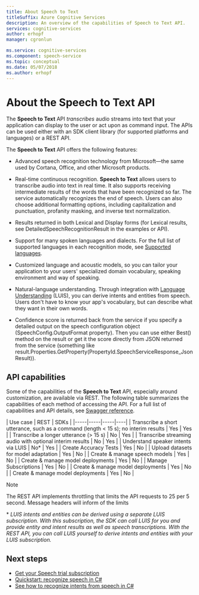 ```yaml
---
title: About Speech to Text
titleSuffix: Azure Cognitive Services
description: An overview of the capabilities of Speech to Text API.
services: cognitive-services
author: erhopf
manager: cgronlun

ms.service: cognitive-services
ms.component: speech-service
ms.topic: conceptual
ms.date: 05/07/2018
ms.author: erhopf
---
```

# About the Speech to Text API

The **Speech to Text** API *transcribes* audio streams into text that your application can display to the user or act upon as command input. The APIs can be used either with an SDK client library (for supported platforms and languages) or a REST API.

The **Speech to Text** API offers the following features:

- Advanced speech recognition technology from Microsoft—the same used by Cortana, Office, and other Microsoft products.

- Real-time continuous recognition. **Speech to Text** allows users to transcribe audio into text in real time. It also supports receiving intermediate results of the words that have been recognized so far. The service automatically recognizes the end of speech. Users can also choose additional formatting options, including capitalization and punctuation, profanity masking, and inverse text normalization.

- Results returned in both Lexical and Display forms (for Lexical results, see DetailedSpeechRecognitionResult in the examples or API).

- Support for many spoken languages and dialects. For the full list of supported languages in each recognition mode, see [Supported languages](language-support.md#speech-to-text).

- Customized language and acoustic models, so you can tailor your application to your users' specialized domain vocabulary, speaking environment and way of speaking.

- Natural-language understanding. Through integration with [Language Understanding](https://docs.microsoft.com/azure/cognitive-services/luis/) (LUIS), you can derive intents and entities from speech. Users don't have to know your app's vocabulary, but can describe what they want in their own words.

- Confidence score is returned back from the service if you specify a detailed output on the speech configuration object (SpeechConfig.OutputFormat property). Then you can use either Best() method on the result or get it the score directly from JSON returned from the service (something like result.Properties.GetProperty(PropertyId.SpeechServiceResponse_JsonResult)).

## API capabilities

Some of the capabilities of the **Speech to Text** API, especially around customization, are available via REST. The following table summarizes the capabilities of each method of accessing the API. For a full list of capabilities and API details, see [Swagger reference](https://westus.cris.ai/swagger/ui/index).

| Use case | REST | SDKs |
|-----|-----|-----|----|
| Transcribe a short utterance, such as a command (length < 15 s); no interim results | Yes | Yes |
| Transcribe a longer utterance (> 15 s) | No | Yes |
| Transcribe streaming audio with optional interim results | No | Yes |
| Understand speaker intents via LUIS | No\* | Yes |
| Create Accuracy Tests | Yes | No |
| Upload datasets for model adaptation | Yes | No |
| Create & manage speech models | Yes | No |
| Create & manage model deployments | Yes | No |
| Manage Subscriptions | Yes | No |
| Create & manage model deployments | Yes | No |
| Create & manage model deployments | Yes | No |

> [!NOTE]
> The REST API implements throttling that limits the API requests to 25 per 5 second. Message headers will inform of the limits

\* *LUIS intents and entities can be derived using a separate LUIS subscription. With this subscription, the SDK can call LUIS for you and provide entity and intent results as well as speech transcriptions. With the REST API, you can call LUIS yourself to derive intents and entities with your LUIS subscription.*

## Next steps

* [Get your Speech trial subscription](https://azure.microsoft.com/try/cognitive-services/)
* [Quickstart: recognize speech in C#](quickstart-csharp-dotnet-windows.md)
* [See how to recognize intents from speech in C#](how-to-recognize-intents-from-speech-csharp.md)
